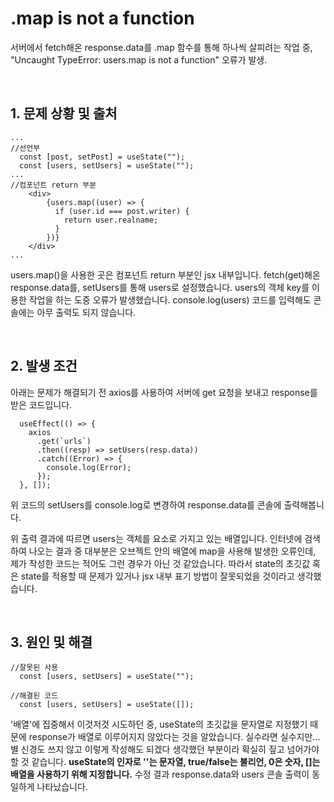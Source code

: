 # .map is not a function

서버에서 fetch해온 response.data를 .map 함수를 통해 하나씩 살피려는 작업 중, "Uncaught TypeError: users.map is not a function" 오류가 발생.

<br />

## 1. 문제 상황 및 출처

```
...
//선언부
  const [post, setPost] = useState("");
  const [users, setUsers] = useState("");
...
//컴포넌트 return 부분
    <div>
        {users.map((user) => {
          if (user.id === post.writer) {
            return user.realname;
          }
        })}
    </div>
...
```

users.map()을 사용한 곳은 컴포넌트 return 부분인 jsx 내부입니다. fetch(get)해온 response.data를, setUsers를 통해 users로 설정했습니다. users의 객체 key를 이용한 작업을 하는 도중 오류가 발생했습니다. console.log(users) 코드를 입력해도 콘솔에는 아무 출력도 되지 않습니다.

<br>

## 2. 발생 조건

아래는 문제가 해결되기 전 axios를 사용하여 서버에 get 요청을 보내고 response를 받은 코드입니다.

```
  useEffect(() => {
    axios
      .get(`urls`)
      .then((resp) => setUsers(resp.data))
      .catch((Error) => {
        console.log(Error);
      });
  }, []);
```

위 코드의 setUsers를 console.log로 변경하여 response.data를 콘솔에 출력해봅니다.

위 출력 결과에 따르면 users는 객체를 요소로 가지고 있는 배열입니다. 인터넷에 검색하여 나오는 결과 중 대부분은 오브젝트 안의 배열에 map을 사용해 발생한 오류인데, 제가 작성한 코드는 적어도 그런 경우가 아닌 것 같았습니다. 따라서 state의 초깃값 혹은 state를 적용할 때 문제가 있거나 jsx 내부 표기 방법이 잘못되었을 것이라고 생각했습니다.

<br>

## 3. 원인 및 해결

```
//잘못된 사용
  const [users, setUsers] = useState("");

//해결된 코드
  const [users, setUsers] = useState([]);
```

'배열'에 집중해서 이것저것 시도하던 중, useState의 초깃값을 문자열로 지정했기 때문에 response가 배열로 이루어지지 않았다는 것을 알았습니다.
실수라면 실수지만... 별 신경도 쓰지 않고 이렇게 작성해도 되겠다 생각했던 부분이라 확실히 짚고 넘어가야 할 것 같습니다. <b>useState의 인자로 ''는 문자열, true/false는 불리언, 0은 숫자, []는 배열을 사용하기 위해 지정합니다.</b> 수정 결과 response.data와 users 콘솔 출력이 동일하게 나타났습니다.

<br>
